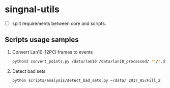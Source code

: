 # singnal-utils

- [ ] split requirements between core and scripts.


## Scripts usage samples

1. Convert Lan10-12PCI frames to events
    ```bash
    python3 convert_points.py /data/lan10 /data/lan10_processed/ **/*.df
    ```

2. Detect bad sets
    ```
    python scripts/analysis/detect_bad_sets.py ~/data/ 2017_05/Fill_2
    ```
